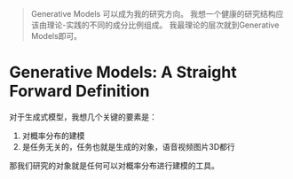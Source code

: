 > Generative Models 可以成为我的研究方向。 我想一个健康的研究结构应该由理论-实践的不同的成分比例组成。 我最理论的层次就到Generative Models即可。 
# Generative Models: A Straight Forward Definition

对于生成式模型，我想几个关键的要素是：
1. 对概率分布的建模
2. 是任务无关的，任务也就是生成的对象，语音视频图片3D都行

那我们研究的对象就是任何可以对概率分布进行建模的工具。 


